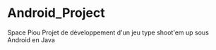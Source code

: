 # Android_Project
Space Piou
Projet de développement d'un jeu type shoot'em up sous Android en Java
